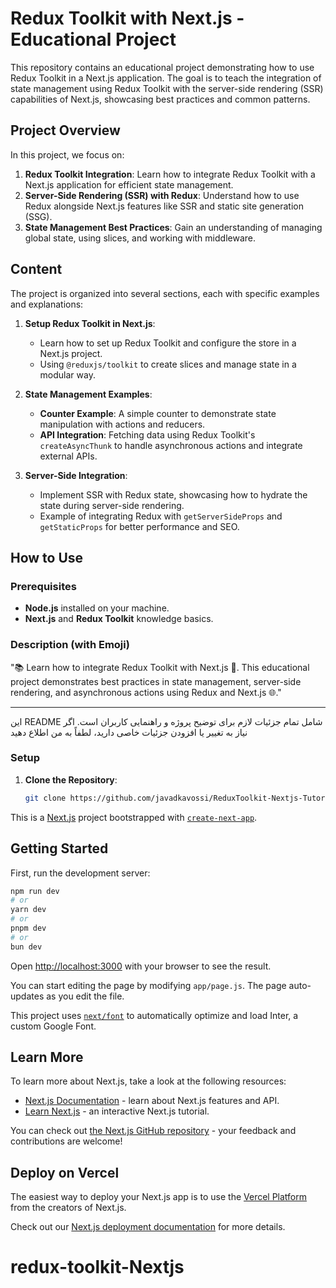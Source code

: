 
# Redux Toolkit with Next.js - Educational Project

This repository contains an educational project demonstrating how to use Redux Toolkit in a Next.js application. The goal is to teach the integration of state management using Redux Toolkit with the server-side rendering (SSR) capabilities of Next.js, showcasing best practices and common patterns.

## Project Overview

In this project, we focus on:

1. **Redux Toolkit Integration**: Learn how to integrate Redux Toolkit with a Next.js application for efficient state management.
2. **Server-Side Rendering (SSR) with Redux**: Understand how to use Redux alongside Next.js features like SSR and static site generation (SSG).
3. **State Management Best Practices**: Gain an understanding of managing global state, using slices, and working with middleware.

## Content

The project is organized into several sections, each with specific examples and explanations:

1. **Setup Redux Toolkit in Next.js**:
   - Learn how to set up Redux Toolkit and configure the store in a Next.js project.
   - Using `@reduxjs/toolkit` to create slices and manage state in a modular way.

2. **State Management Examples**:
   - **Counter Example**: A simple counter to demonstrate state manipulation with actions and reducers.
   - **API Integration**: Fetching data using Redux Toolkit's `createAsyncThunk` to handle asynchronous actions and integrate external APIs.

3. **Server-Side Integration**:
   - Implement SSR with Redux state, showcasing how to hydrate the state during server-side rendering.
   - Example of integrating Redux with `getServerSideProps` and `getStaticProps` for better performance and SEO.

## How to Use

### Prerequisites

- **Node.js** installed on your machine.
- **Next.js** and **Redux Toolkit** knowledge basics.





### Description (with Emoji)

"📚 Learn how to integrate Redux Toolkit with Next.js 🚀. This educational project demonstrates best practices in state management, server-side rendering, and asynchronous actions using Redux and Next.js 🌐."

---

این README شامل تمام جزئیات لازم برای توضیح پروژه و راهنمایی کاربران است. اگر نیاز به تغییر یا افزودن جزئیات خاصی دارید، لطفاً به من اطلاع دهید


### Setup

1. **Clone the Repository**:
   ```sh
   git clone https://github.com/javadkavossi/ReduxToolkit-Nextjs-Tutorial.git


This is a [Next.js](https://nextjs.org/) project bootstrapped with [`create-next-app`](https://github.com/vercel/next.js/tree/canary/packages/create-next-app).

## Getting Started

First, run the development server:

```bash
npm run dev
# or
yarn dev
# or
pnpm dev
# or
bun dev
```

Open [http://localhost:3000](http://localhost:3000) with your browser to see the result.

You can start editing the page by modifying `app/page.js`. The page auto-updates as you edit the file.

This project uses [`next/font`](https://nextjs.org/docs/basic-features/font-optimization) to automatically optimize and load Inter, a custom Google Font.

## Learn More

To learn more about Next.js, take a look at the following resources:

- [Next.js Documentation](https://nextjs.org/docs) - learn about Next.js features and API.
- [Learn Next.js](https://nextjs.org/learn) - an interactive Next.js tutorial.

You can check out [the Next.js GitHub repository](https://github.com/vercel/next.js/) - your feedback and contributions are welcome!

## Deploy on Vercel

The easiest way to deploy your Next.js app is to use the [Vercel Platform](https://vercel.com/new?utm_medium=default-template&filter=next.js&utm_source=create-next-app&utm_campaign=create-next-app-readme) from the creators of Next.js.

Check out our [Next.js deployment documentation](https://nextjs.org/docs/deployment) for more details.
# redux-toolkit-Nextjs
